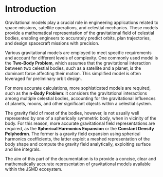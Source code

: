 # Introduction

Gravitational models play a crucial role in engineering applications related to space 
missions, satellite operations, and celestial mechanics. These models provide a mathematical 
representation of the gravitational field of celestial bodies, enabling engineers to accurately 
predict orbits, plan trajectories, and design spacecraft missions with precision.

Various gravitational models are employed to meet specific requirements and account for 
different levels of complexity. One commonly used model is the **Two-Body Problem**, which assumes 
that the gravitational interaction between two celestial bodies, such as a satellite and 
a planet, is the dominant force affecting their motion. This simplified model is often 
leveraged for preliminary orbit design.

For more accurate calculations, more sophisticated models are required, such as the 
**n-Body Problem**: it considers the gravitational interactions among multiple celestial 
bodies, accounting for the gravitational influences of planets, moons, and other significant 
objects within a celestial system.

The gravity field of most of the bodies, however, is not usually well represented by one of 
a spherically symmetric body, when in vicinity of the body. For this reason, more accurate gravitational 
field representations are required, as the **Spherical Harmonics Expansion** or the 
**Constant Density Polyhedron**. The former is a gravity field expansion using spherical harmonics 
coefficients, the latter exploit a meshed representation of the body shape and compute
the gravity field analytically, exploiting surface and line integrals.

The aim of this part of the documentation is to provide a concise, clear and mathematically accurate 
representation of gravitational models available within the JSMD ecosystem.
